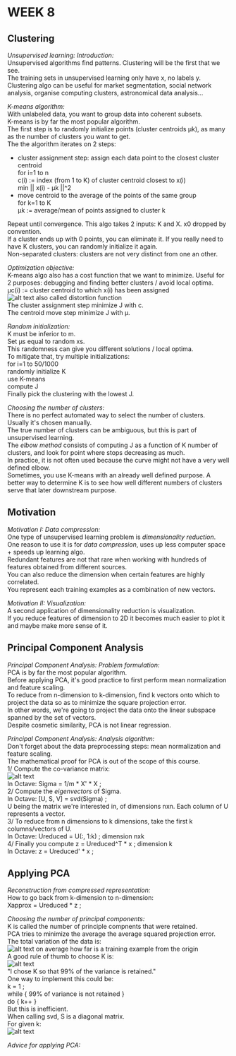 # **WEEK 8**

## **Clustering**  

*Unsupervised learning: Introduction:*  
Unsupervised algorithms find patterns. Clustering will be the first that we see.  
The training sets in unsupervised learning only have x, no labels y.  
Clustering algo can be useful for market segmentation, social network analysis, organise computing clusters, astronomical data analysis...

*K-means algorithm:*  
With unlabeled data, you want to group data into coherent subsets.  
K-means is by far the most popular algorithm.  
The first step is to randomly initialize points (cluster centroids μk), as many as the number of clusters you want to get.  
The the algorithm iterates on 2 steps:
- cluster assignment step: assign each data point to the closest cluster centroid  
for i=1 to n  
c(i) := index (from 1 to K) of cluster centroid closest to x(i)  
min || x(i) - μk ||^2  
- move centroid to the average of the points of the same group  
for k=1 to K  
μk := average/mean of points assigned to cluster k  

Repeat until convergence. 
This algo takes 2 inputs: K and X. x0 dropped by convention.  
If a cluster ends up with 0 points, you can eliminate it. If you really need to have K clusters, you can randomly initialize it again.  
Non-separated clusters: clusters are not very distinct from one an other.

*Optimization objective:*  
K-means algo also has a cost function that we want to minimize. Useful for 2 purposes: debugging and finding better clusters / avoid local optima.  
μc(i) := cluster centroid to which x(i) has been assigned  
![alt text](https://i.imgur.com/vkzsBL3.png) also called distortion function  
The cluster assignment step minimize J with c.  
The centroid move step minimize J with μ.

*Random initialization:*  
K must be inferior to m.  
Set μs equal to random xs.  
This randomness can give you different solutions / local optima.  
To mitigate that, try multiple initializations:  
for i=1 to 50/1000  
randomly initialize K  
use K-means  
compute J  
Finally pick the clustering with the lowest J.

*Choosing the number of clusters:*  
There is no perfect automated way to select the number of clusters.  
Usually it's chosen manually.  
The true number of clusters can be ambiguous, but this is part of unsupervised learning.  
The *elbow method* consists of computing J as a function of K number of clusters, and look for point where stops decreasing as much.  
In practice, it is not often used because the curve might not have a very well defined elbow.  
Sometimes, you use K-means with an already well defined purpose. A better way to determine K is to see how well different numbers of clusters serve that later downstream purpose.

## **Motivation**

*Motivation I: Data compression:*  
One type of unsupervised learning problem is *dimensionality reduction*.  
One reason to use it is for *data compression*, uses up less computer space + speeds up learning algo.  
Redundant features are not that rare when working with hundreds of features obtained from different sources.  
You can also reduce the dimension when certain features are highly correlated.  
You represent each training examples as a combination of new vectors.

*Motivation II: Visualization:*  
A second application of dimensionality reduction is visualization.  
If you reduce features of dimension to 2D it becomes much easier to plot it and maybe make more sense of it.

## **Principal Component Analysis**

*Principal Component Analysis: Problem formulation:*  
PCA is by far the most popular algorithm.  
Before applying PCA, it's good practice to first perform mean normalization and feature scaling.  
To reduce from n-dimension to k-dimension, find k vectors onto which to project the data so as to minimize the square projection error.  
In other words, we're going to project the data onto the linear subspace spanned by the set of vectors.  
Despite cosmetic similarity, PCA is not linear regression.

*Principal Component Analysis: Analysis algorithm:*  
Don't forget about the data preprocessing steps: mean normalization and feature scaling.  
The mathematical proof for PCA is out of the scope of this course.  
1/ Compute the co-variance matrix:  
![alt text](https://i.imgur.com/MYcl0Fp.png)  
In Octave: Sigma = 1/m * X' * X ;  
2/ Compute the *eigenvectors* of Sigma.  
In Octave: [U, S, V] = svd(Sigma) ;  
U being the matrix we're interested in, of dimensions nxn. Each column of U represents a vector.  
3/ To reduce from n dimensions to k dimensions, take the first k columns/vectors of U.  
In Octave: Ureduced = U(:, 1:k) ; dimension nxk  
4/ Finally you compute z = Ureduced^T * x ; dimension k  
In Octave: z = Ureduced' * x ;

## **Applying PCA**

*Reconstruction from compressed representation:*  
How to go back from k-dimension to n-dimension:  
Xapprox = Ureduced * z ;  

*Choosing the number of principal components:*  
K is called the number of principle compnents that were retained.  
PCA tries to minimize the average the average squared projection error.  
The total variation of the data is:  
![alt text](https://i.imgur.com/V0fHrXa.png) on average how far is a training example from the origin  
A good rule of thumb to choose K is:  
![alt text](https://i.imgur.com/ptlIZL6.png)  
"I chose K so that 99% of the variance is retained."  
One way to implement this could be:  
k = 1 ;  
while { 99% of variance is not retained }  
do { k++ }  
But this is inefficient.  
When calling svd, S is a diagonal matrix.  
For given k:  
![alt text](https://i.imgur.com/XtI8FMx.png)  

*Advice for applying PCA:*  
